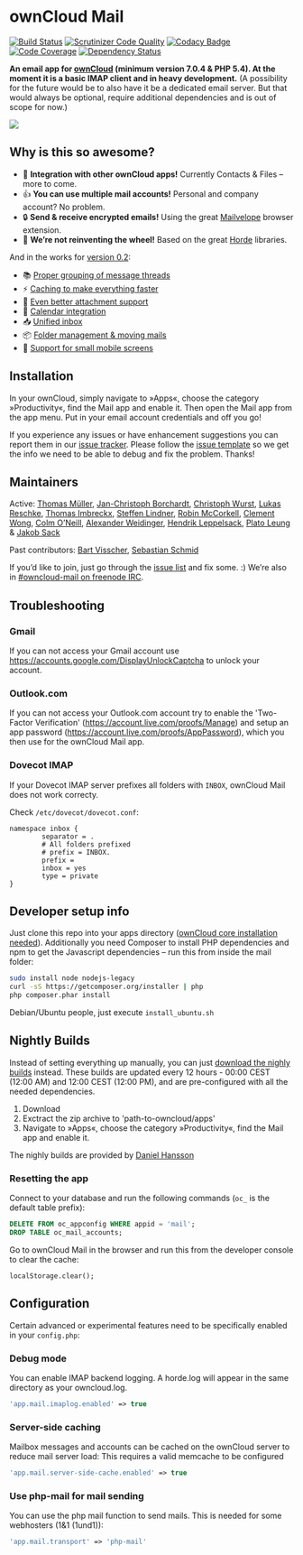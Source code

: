 # ownCloud Mail

[![Build Status](https://travis-ci.org/owncloud/mail.svg?branch=master)](https://travis-ci.org/owncloud/mail)
[![Scrutinizer Code Quality](https://scrutinizer-ci.com/g/owncloud/mail/badges/quality-score.png?b=master)](https://scrutinizer-ci.com/g/owncloud/mail/?branch=master)
[![Codacy Badge](https://www.codacy.com/project/badge/de0109e43ed44e5fb1f8168a9b56c2f3)](https://www.codacy.com/app/thomas-mueller/mail)
[![Code Coverage](https://scrutinizer-ci.com/g/owncloud/mail/badges/coverage.png?b=master)](https://scrutinizer-ci.com/g/owncloud/mail/?branch=master)
[![Dependency Status](https://www.versioneye.com/user/projects/54e50fadd1ec5734f400078a/badge.svg?style=flat)](https://www.versioneye.com/user/projects/54e50fadd1ec5734f400078a)

**An email app for [ownCloud](https://owncloud.org) (minimum version 7.0.4 & PHP 5.4). At the moment it is a basic IMAP client and in heavy development.** (A possibility for the future would be to also have it be a dedicated email server. But that would always be optional, require additional dependencies and is out of scope for now.)

![](https://raw.githubusercontent.com/owncloud/screenshots/master/mail/mail.png)


## Why is this so awesome?

* :rocket: **Integration with other ownCloud apps!** Currently Contacts & Files – more to come.
* :+1: **You can use multiple mail accounts!** Personal and company account? No problem.
* :lock: **Send & receive encrypted emails!** Using the great [Mailvelope](https://mailvelope.com) browser extension.
* :see_no_evil: **We’re not reinventing the wheel!** Based on the great [Horde](http://horde.org) libraries.

And in the works for [version 0.2](https://github.com/owncloud/mail/milestones/0.2):
* :books: [Proper grouping of message threads](https://github.com/owncloud/mail/issues/21)
* :zap: [Caching to make everything faster](https://github.com/owncloud/mail/issues/480)
* :paperclip: [Even better attachment support](https://github.com/owncloud/mail/issues/462)
* :date: [Calendar integration](https://github.com/owncloud/mail/issues/79)
* :inbox_tray: [Unified inbox](https://github.com/owncloud/mail/issues/120)
* :package: [Folder management & moving mails](https://github.com/owncloud/mail/issues/411)
* :iphone: [Support for small mobile screens](https://github.com/owncloud/mail/issues/457)


## Installation

In your ownCloud, simply navigate to »Apps«, choose the category »Productivity«, find the Mail app and enable it.
Then open the Mail app from the app menu. Put in your email account credentials and off you go!

If you experience any issues or have enhancement suggestions you can report them in our [issue tracker](https://github.com/owncloud/mail/issues). Please follow the [issue template](https://raw.githubusercontent.com/owncloud/core/master/issue_template.md) so we get the info we need to be able to debug and fix the problem. Thanks!


## Maintainers

Active: [Thomas Müller](https://github.com/DeepDiver1975), [Jan-Christoph Borchardt](https://github.com/jancborchardt), [Christoph Wurst](https://github.com/ChristophWurst), [Lukas Reschke](https://github.com/LukasReschke), [Thomas Imbreckx](https://github.com/zinks-), [Steffen Lindner](https://github.com/Gomez), [Robin McCorkell](https://github.com/Xenopathic), [Clement Wong](https://github.com/clementhk), [Colm O’Neill](https://github.com/colmoneill), [Alexander Weidinger](https://github.com/irgendwie), [Hendrik Leppelsack](https://github.com/Henni), [Plato Leung](https://github.com/PoPoutdoor) & [Jakob Sack](https://github.com/jakobsack)

Past contributors: [Bart Visscher](https://github.com/bartv2), [Sebastian Schmid](https://github.com/sebastian-schmid)

If you’d like to join, just go through the [issue list](https://github.com/owncloud/mail/issues) and fix some. :) We’re also in [#owncloud-mail on freenode IRC](https://webchat.freenode.net/?channels=owncloud-mail).


## Troubleshooting

### Gmail

If you can not access your Gmail account use https://accounts.google.com/DisplayUnlockCaptcha to unlock your account.

### Outlook.com

If you can not access your Outlook.com account try to enable the 'Two-Factor Verification' (https://account.live.com/proofs/Manage) and setup an app password (https://account.live.com/proofs/AppPassword), which you then use for the ownCloud Mail app.

### Dovecot IMAP

If your Dovecot IMAP server prefixes all folders with `INBOX`, ownCloud Mail does not work correcty. 

Check `/etc/dovecot/dovecot.conf`:

```
namespace inbox {
        separator = .
        # All folders prefixed
        # prefix = INBOX.
        prefix =
        inbox = yes
        type = private
}
```


## Developer setup info

Just clone this repo into your apps directory ([ownCloud core installation needed](https://doc.owncloud.org/server/8.1/developer_manual/general/devenv.html)). Additionally you need Composer to install PHP dependencies and npm to get the Javascript dependencies – run this from inside the mail folder:
```bash
sudo install node nodejs-legacy
curl -sS https://getcomposer.org/installer | php
php composer.phar install
```
Debian/Ubuntu people, just execute `install_ubuntu.sh`

## Nightly Builds

Instead of setting everything up manually, you can just [download the nighly builds](https://en0ch.se/index.php/s/3v5J3XXeQCCp73p) instead. These builds are updated every 12 hours - 00:00 CEST (12:00 AM) and 12:00 CEST (12:00 PM), and are pre-configured with all the needed dependencies.

1. Download
2. Exctract the zip archive to 'path-to-owncloud/apps'
3. Navigate to »Apps«, choose the category »Productivity«, find the Mail app and enable it.

The nighly builds are provided by [Daniel Hansson](https://github.com/enoch85)

### Resetting the app
Connect to your database and run the following commands (`oc_` is the default table prefix):
```sql
DELETE FROM oc_appconfig WHERE appid = 'mail';
DROP TABLE oc_mail_accounts;
```

Go to ownCloud Mail in the browser and run this from the developer console to clear the cache:
```
localStorage.clear();
```


## Configuration

Certain advanced or experimental features need to be specifically enabled in your `config.php`:

### Debug mode
You can enable IMAP backend logging. A horde.log will appear in the same directory as your owncloud.log.
```php
'app.mail.imaplog.enabled' => true
```

### Server-side caching
Mailbox messages and accounts can be cached on the ownCloud server to reduce mail server load:
This requires a valid memcache to be configured
```php
'app.mail.server-side-cache.enabled' => true
```

### Use php-mail for mail sending
You can use the php mail function to send mails. This is needed for some webhosters (1&1 (1und1)):
```php
'app.mail.transport' => 'php-mail'
```
